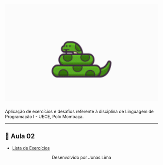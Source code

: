 <h1 align="center">
    <img alt="" title="Linguagem de Programação I" src="https://github.com/eujonas/Python/blob/main/giphy.gif" widt="350px" height="320px" />
</h1>

Aplicação de exercícios e desafios referente à disciplina de Linguagem de Programação I - UECE, Polo Mombaça.

 ***
 ## 📝 Aula 02

 * [Lista de Exercícios](https://github.com/eujonas/Python/tree/main/Aula%2002)

<p align="center">Desenvolvido por Jonas Lima</p>
